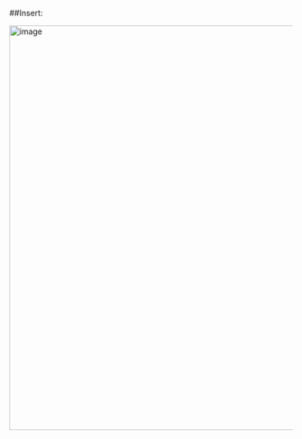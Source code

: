 ##Insert:

<img width="721" alt="image" src="https://user-images.githubusercontent.com/54100993/190082544-c2616dad-53fa-4d61-969c-980e01709edc.png">
